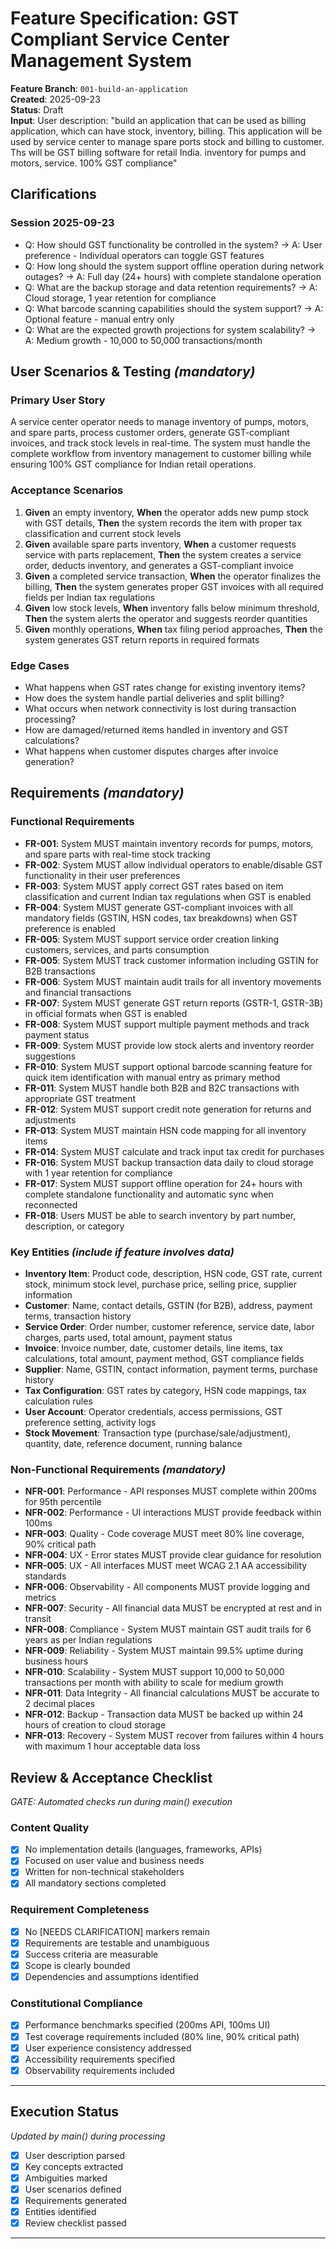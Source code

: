 # Feature Specification: GST Compliant Service Center Management System

**Feature Branch**: `001-build-an-application`  
**Created**: 2025-09-23  
**Status**: Draft  
**Input**: User description: "build an application that can be used as billing application, which can have stock, inventory, billing. This application will be used by service center to manage spare ports stock and billing to customer. Ths will be GST billing software for retail India. inventory for pumps and motors, service. 100% GST compliance"

## Clarifications

### Session 2025-09-23
- Q: How should GST functionality be controlled in the system? → A: User preference - Individual operators can toggle GST features
- Q: How long should the system support offline operation during network outages? → A: Full day (24+ hours) with complete standalone operation
- Q: What are the backup storage and data retention requirements? → A: Cloud storage, 1 year retention for compliance
- Q: What barcode scanning capabilities should the system support? → A: Optional feature - manual entry only
- Q: What are the expected growth projections for system scalability? → A: Medium growth - 10,000 to 50,000 transactions/month

## User Scenarios & Testing *(mandatory)*

### Primary User Story
A service center operator needs to manage inventory of pumps, motors, and spare parts, process customer orders, generate GST-compliant invoices, and track stock levels in real-time. The system must handle the complete workflow from inventory management to customer billing while ensuring 100% GST compliance for Indian retail operations.

### Acceptance Scenarios
1. **Given** an empty inventory, **When** the operator adds new pump stock with GST details, **Then** the system records the item with proper tax classification and current stock levels
2. **Given** available spare parts inventory, **When** a customer requests service with parts replacement, **Then** the system creates a service order, deducts inventory, and generates a GST-compliant invoice
3. **Given** a completed service transaction, **When** the operator finalizes the billing, **Then** the system generates proper GST invoices with all required fields per Indian tax regulations
4. **Given** low stock levels, **When** inventory falls below minimum threshold, **Then** the system alerts the operator and suggests reorder quantities
5. **Given** monthly operations, **When** tax filing period approaches, **Then** the system generates GST return reports in required formats

### Edge Cases
- What happens when GST rates change for existing inventory items?
- How does the system handle partial deliveries and split billing?
- What occurs when network connectivity is lost during transaction processing?
- How are damaged/returned items handled in inventory and GST calculations?
- What happens when customer disputes charges after invoice generation?

## Requirements *(mandatory)*

### Functional Requirements

- **FR-001**: System MUST maintain inventory records for pumps, motors, and spare parts with real-time stock tracking
- **FR-002**: System MUST allow individual operators to enable/disable GST functionality in their user preferences
- **FR-003**: System MUST apply correct GST rates based on item classification and current Indian tax regulations when GST is enabled
- **FR-004**: System MUST generate GST-compliant invoices with all mandatory fields (GSTIN, HSN codes, tax breakdowns) when GST preference is enabled
- **FR-005**: System MUST support service order creation linking customers, services, and parts consumption
- **FR-005**: System MUST track customer information including GSTIN for B2B transactions
- **FR-006**: System MUST maintain audit trails for all inventory movements and financial transactions
- **FR-007**: System MUST generate GST return reports (GSTR-1, GSTR-3B) in official formats when GST is enabled
- **FR-008**: System MUST support multiple payment methods and track payment status
- **FR-009**: System MUST provide low stock alerts and inventory reorder suggestions
- **FR-010**: System MUST support optional barcode scanning feature for quick item identification with manual entry as primary method
- **FR-011**: System MUST handle both B2B and B2C transactions with appropriate GST treatment
- **FR-012**: System MUST support credit note generation for returns and adjustments
- **FR-013**: System MUST maintain HSN code mapping for all inventory items
- **FR-014**: System MUST calculate and track input tax credit for purchases
- **FR-016**: System MUST backup transaction data daily to cloud storage with 1 year retention for compliance
- **FR-017**: System MUST support offline operation for 24+ hours with complete standalone functionality and automatic sync when reconnected
- **FR-018**: Users MUST be able to search inventory by part number, description, or category

### Key Entities *(include if feature involves data)*

- **Inventory Item**: Product code, description, HSN code, GST rate, current stock, minimum stock level, purchase price, selling price, supplier information
- **Customer**: Name, contact details, GSTIN (for B2B), address, payment terms, transaction history
- **Service Order**: Order number, customer reference, service date, labor charges, parts used, total amount, payment status
- **Invoice**: Invoice number, date, customer details, line items, tax calculations, total amount, payment method, GST compliance fields
- **Supplier**: Name, GSTIN, contact information, payment terms, purchase history
- **Tax Configuration**: GST rates by category, HSN code mappings, tax calculation rules
- **User Account**: Operator credentials, access permissions, GST preference setting, activity logs
- **Stock Movement**: Transaction type (purchase/sale/adjustment), quantity, date, reference document, running balance

### Non-Functional Requirements *(mandatory)*

- **NFR-001**: Performance - API responses MUST complete within 200ms for 95th percentile
- **NFR-002**: Performance - UI interactions MUST provide feedback within 100ms
- **NFR-003**: Quality - Code coverage MUST meet 80% line coverage, 90% critical path
- **NFR-004**: UX - Error states MUST provide clear guidance for resolution
- **NFR-005**: UX - All interfaces MUST meet WCAG 2.1 AA accessibility standards
- **NFR-006**: Observability - All components MUST provide logging and metrics
- **NFR-007**: Security - All financial data MUST be encrypted at rest and in transit
- **NFR-008**: Compliance - System MUST maintain GST audit trails for 6 years as per Indian regulations
- **NFR-009**: Reliability - System MUST maintain 99.5% uptime during business hours
- **NFR-010**: Scalability - System MUST support 10,000 to 50,000 transactions per month with ability to scale for medium growth
- **NFR-011**: Data Integrity - All financial calculations MUST be accurate to 2 decimal places
- **NFR-012**: Backup - Transaction data MUST be backed up within 24 hours of creation to cloud storage
- **NFR-013**: Recovery - System MUST recover from failures within 4 hours with maximum 1 hour acceptable data loss

## Review & Acceptance Checklist
*GATE: Automated checks run during main() execution*

### Content Quality
- [x] No implementation details (languages, frameworks, APIs)
- [x] Focused on user value and business needs
- [x] Written for non-technical stakeholders
- [x] All mandatory sections completed

### Requirement Completeness
- [x] No [NEEDS CLARIFICATION] markers remain
- [x] Requirements are testable and unambiguous  
- [x] Success criteria are measurable
- [x] Scope is clearly bounded
- [x] Dependencies and assumptions identified

### Constitutional Compliance
- [x] Performance benchmarks specified (200ms API, 100ms UI)
- [x] Test coverage requirements included (80% line, 90% critical path)
- [x] User experience consistency addressed
- [x] Accessibility requirements specified
- [x] Observability requirements included

---

## Execution Status
*Updated by main() during processing*

- [x] User description parsed
- [x] Key concepts extracted
- [x] Ambiguities marked
- [x] User scenarios defined
- [x] Requirements generated
- [x] Entities identified
- [x] Review checklist passed

---
